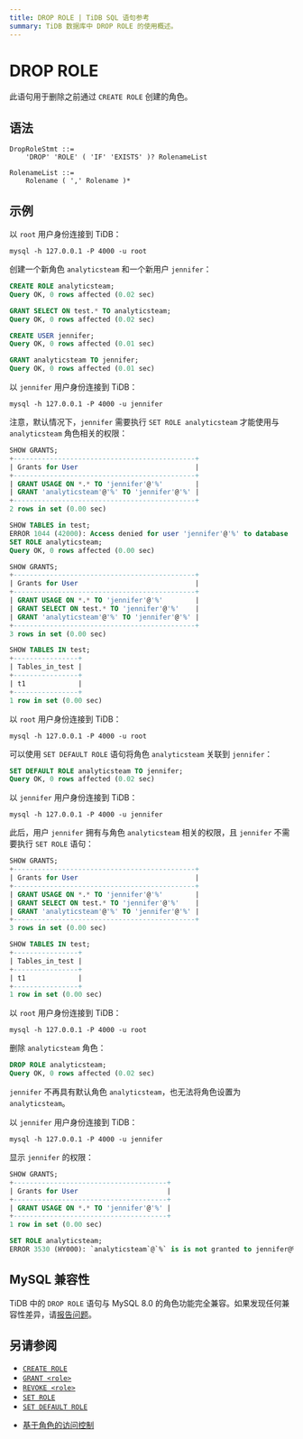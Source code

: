 ```yaml
---
title: DROP ROLE | TiDB SQL 语句参考
summary: TiDB 数据库中 DROP ROLE 的使用概述。
---
```


# DROP ROLE

此语句用于删除之前通过 `CREATE ROLE` 创建的角色。

## 语法

```ebnf+diagram
DropRoleStmt ::=
    'DROP' 'ROLE' ( 'IF' 'EXISTS' )? RolenameList

RolenameList ::=
    Rolename ( ',' Rolename )*
```

## 示例

以 `root` 用户身份连接到 TiDB：

```shell
mysql -h 127.0.0.1 -P 4000 -u root
```

创建一个新角色 `analyticsteam` 和一个新用户 `jennifer`：

```sql
CREATE ROLE analyticsteam;
Query OK, 0 rows affected (0.02 sec)

GRANT SELECT ON test.* TO analyticsteam;
Query OK, 0 rows affected (0.02 sec)

CREATE USER jennifer;
Query OK, 0 rows affected (0.01 sec)

GRANT analyticsteam TO jennifer;
Query OK, 0 rows affected (0.01 sec)
```

以 `jennifer` 用户身份连接到 TiDB：

```shell
mysql -h 127.0.0.1 -P 4000 -u jennifer
```

注意，默认情况下，`jennifer` 需要执行 `SET ROLE analyticsteam` 才能使用与 `analyticsteam` 角色相关的权限：

```sql
SHOW GRANTS;
+---------------------------------------------+
| Grants for User                             |
+---------------------------------------------+
| GRANT USAGE ON *.* TO 'jennifer'@'%'        |
| GRANT 'analyticsteam'@'%' TO 'jennifer'@'%' |
+---------------------------------------------+
2 rows in set (0.00 sec)

SHOW TABLES in test;
ERROR 1044 (42000): Access denied for user 'jennifer'@'%' to database 'test'
SET ROLE analyticsteam;
Query OK, 0 rows affected (0.00 sec)

SHOW GRANTS;
+---------------------------------------------+
| Grants for User                             |
+---------------------------------------------+
| GRANT USAGE ON *.* TO 'jennifer'@'%'        |
| GRANT SELECT ON test.* TO 'jennifer'@'%'    |
| GRANT 'analyticsteam'@'%' TO 'jennifer'@'%' |
+---------------------------------------------+
3 rows in set (0.00 sec)

SHOW TABLES IN test;
+----------------+
| Tables_in_test |
+----------------+
| t1             |
+----------------+
1 row in set (0.00 sec)
```

以 `root` 用户身份连接到 TiDB：

```shell
mysql -h 127.0.0.1 -P 4000 -u root
```

可以使用 `SET DEFAULT ROLE` 语句将角色 `analyticsteam` 关联到 `jennifer`：

```sql
SET DEFAULT ROLE analyticsteam TO jennifer;
Query OK, 0 rows affected (0.02 sec)
```

以 `jennifer` 用户身份连接到 TiDB：

```shell
mysql -h 127.0.0.1 -P 4000 -u jennifer
```

此后，用户 `jennifer` 拥有与角色 `analyticsteam` 相关的权限，且 `jennifer` 不需要执行 `SET ROLE` 语句：

```sql
SHOW GRANTS;
+---------------------------------------------+
| Grants for User                             |
+---------------------------------------------+
| GRANT USAGE ON *.* TO 'jennifer'@'%'        |
| GRANT SELECT ON test.* TO 'jennifer'@'%'    |
| GRANT 'analyticsteam'@'%' TO 'jennifer'@'%' |
+---------------------------------------------+
3 rows in set (0.00 sec)

SHOW TABLES IN test;
+----------------+
| Tables_in_test |
+----------------+
| t1             |
+----------------+
1 row in set (0.00 sec)
```

以 `root` 用户身份连接到 TiDB：

```shell
mysql -h 127.0.0.1 -P 4000 -u root
```

删除 `analyticsteam` 角色：

```sql
DROP ROLE analyticsteam;
Query OK, 0 rows affected (0.02 sec)
```

`jennifer` 不再具有默认角色 `analyticsteam`，也无法将角色设置为 `analyticsteam`。

以 `jennifer` 用户身份连接到 TiDB：

```shell
mysql -h 127.0.0.1 -P 4000 -u jennifer
```

显示 `jennifer` 的权限：

```sql
SHOW GRANTS;
+--------------------------------------+
| Grants for User                      |
+--------------------------------------+
| GRANT USAGE ON *.* TO 'jennifer'@'%' |
+--------------------------------------+
1 row in set (0.00 sec)

SET ROLE analyticsteam;
ERROR 3530 (HY000): `analyticsteam`@`%` is is not granted to jennifer@%
```

## MySQL 兼容性

TiDB 中的 `DROP ROLE` 语句与 MySQL 8.0 的角色功能完全兼容。如果发现任何兼容性差异，请[报告问题](https://docs.pingcap.com/tidb/stable/support)。

## 另请参阅

* [`CREATE ROLE`](/sql-statements/sql-statement-create-role.md)
* [`GRANT <role>`](/sql-statements/sql-statement-grant-role.md)
* [`REVOKE <role>`](/sql-statements/sql-statement-revoke-role.md)
* [`SET ROLE`](/sql-statements/sql-statement-set-role.md)
* [`SET DEFAULT ROLE`](/sql-statements/sql-statement-set-default-role.md)

<CustomContent platform="tidb">

* [基于角色的访问控制](/role-based-access-control.md)

</CustomContent>
